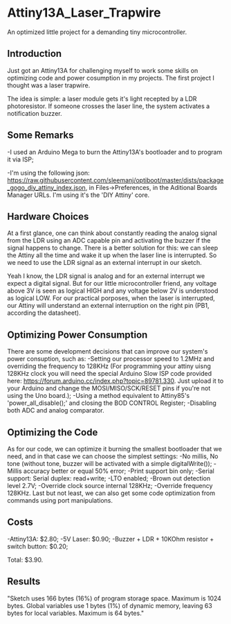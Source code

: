 # Attiny13A_Laser_Trapwire
An optimized little project for a demanding tiny microcontroller.

## Introduction

Just got an Attiny13A for challenging myself to work some skills on optimizing code and power cosumption in my projects. The first project I thought was a laser trapwire.

The idea is simple: a laser module gets it's light recepted by a LDR photoresistor. If someone crosses the laser line, the system activates a notification buzzer.

## Some Remarks

-I used an Arduino Mega to burn the Attiny13A's bootloader and to program it via ISP;

-I'm using the following json: https://raw.githubusercontent.com/sleemanj/optiboot/master/dists/package_gogo_diy_attiny_index.json, in Files->Preferences, in the Aditional Boards Manager URLs. I'm using it's the 'DIY Attiny' core.

## Hardware Choices

At a first glance, one can think about constantly reading the analog signal from the LDR using an ADC capable pin and activating the buzzer if the signal happens to change. There is a better solution for this: we can sleep the Attiny all the time and wake it up when the laser line is interrupted. So we need to use the LDR signal as an external interrupt in our sketch.

Yeah I know, the LDR signal is analog and for an external interrupt we expect a digital signal. But for our little microcontroller friend, any voltage above 3V is seen as logical HIGH and any voltage below 2V is understood as logical LOW. For our practical porposes, when the laser is interrupted, our Attiny will understand an external interruption on the right pin (PB1, according the datasheet).

## Optimizing Power Consumption

There are some development decisions that can improve our system's power consuption, such as:
-Setting our processor speed to 1.2MHz and overriding the frequency to 128KHz (For programming your attiny uisng 128KHz clock you will need the special Arduino Slow ISP code provided here: https://forum.arduino.cc/index.php?topic=89781.330. Just upload it to your Arduino and change the MOSI/MISO/SCK/RESET pins if you're not using the Uno board.);
-Using a method equivalent to Attiny85's 'power_all_disable();' and closing the BOD CONTROL Register;
-Disabling both ADC and analog comparator.

## Optimizing the Code

As for our code, we can optimize it burning the smallest bootloader that we need, and in that case we can choose the simplest settings:
-No millis, No tone (without tone, buzzer will be activated with a simple digitalWrite());
-Millis accuracy better or equal 50% error;
-Print support bin only;
-Serial support: Serial duplex: read+write;
-LTO enabled;
-Brown out detection level 2.7V;
-Override clock source internal 128KHz;
-Override frequency 128KHz.
Last but not least, we can also get some code optimization from commands using port manipulations.

## Costs

-Attiny13A: $2.80;
-5V Laser: $0.90;
-Buzzer + LDR + 10KOhm resistor + switch button: $0.20;

Total: $3.90.

## Results

"Sketch uses 166 bytes (16%) of program storage space. Maximum is 1024 bytes.
Global variables use 1 bytes (1%) of dynamic memory, leaving 63 bytes for local variables. Maximum is 64 bytes."
